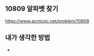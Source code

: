 ## 10809 알파벳 찾기

<https://www.acmicpc.net/problem/10809>

## 내가 생각한 방법

<!-- ![이미지](./img.png) -->

-
